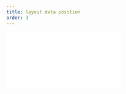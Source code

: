 ```yaml
---
title: layout data position
order: 3
---
```


<embed src="@/docs/common/custom/layoutDataPosition.zh.md"></embed>
